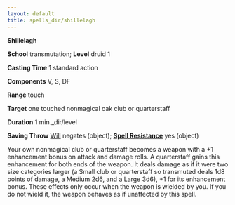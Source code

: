 ```yaml
---
layout: default
title: spells_dir/shillelagh
---
```

 **Shillelagh**

**School** transmutation; **Level** druid 1

**Casting Time** 1 standard action

**Components** V, S, DF

**Range** touch

**Target** one touched nonmagical oak club or quarterstaff

**Duration** 1 min._dir/level

**Saving Throw** [Will](../combat#_will) negates (object); **[Spell Resistance](../glossary#_spell-resistance)** yes (object)

Your own nonmagical club or quarterstaff becomes a weapon with a +1 enhancement bonus on attack and damage rolls. A quarterstaff gains this enhancement for both ends of the weapon. It deals damage as if it were two size categories larger (a Small club or quarterstaff so transmuted deals 1d8 points of damage, a Medium 2d6, and a Large 3d6), +1 for its enhancement bonus. These effects only occur when the weapon is wielded by you. If you do not wield it, the weapon behaves as if unaffected by this spell.

